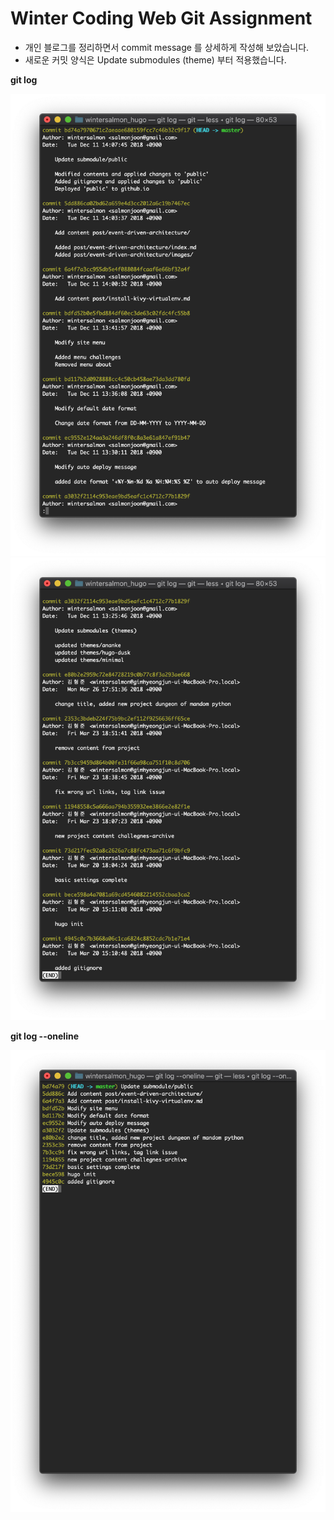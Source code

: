 # Winter Coding Web Git Assignment

- 개인 블로그를 정리하면서 commit message 를 상세하게 작성해 보았습니다.
- 새로운 커밋 양식은 Update submodules (theme) 부터 적용했습니다.

**git log**

![git log 2](./git-log-2.png)
![git log 1](./git-log-1.png)

**git log --oneline**

![git log oneline](./git-log-oneline.png)
